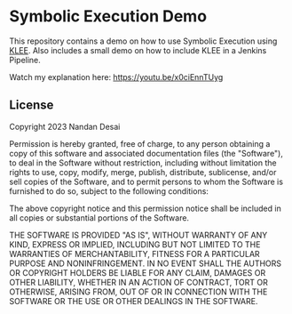 # Symbolic Execution Demo

This repository contains a demo on how to use Symbolic Execution using [KLEE](http://klee.github.io/). Also includes a small demo on how to include KLEE in a Jenkins Pipeline. 

Watch my explanation here: https://youtu.be/x0ciEnnTUyg

## License 

Copyright 2023 Nandan Desai

Permission is hereby granted, free of charge, to any person obtaining a copy of this software and associated documentation files (the "Software"), to deal in the Software without restriction, including without limitation the rights to use, copy, modify, merge, publish, distribute, sublicense, and/or sell copies of the Software, and to permit persons to whom the Software is furnished to do so, subject to the following conditions:

The above copyright notice and this permission notice shall be included in all copies or substantial portions of the Software.

THE SOFTWARE IS PROVIDED "AS IS", WITHOUT WARRANTY OF ANY KIND, EXPRESS OR IMPLIED, INCLUDING BUT NOT LIMITED TO THE WARRANTIES OF MERCHANTABILITY, FITNESS FOR A PARTICULAR PURPOSE AND NONINFRINGEMENT. IN NO EVENT SHALL THE AUTHORS OR COPYRIGHT HOLDERS BE LIABLE FOR ANY CLAIM, DAMAGES OR OTHER LIABILITY, WHETHER IN AN ACTION OF CONTRACT, TORT OR OTHERWISE, ARISING FROM, OUT OF OR IN CONNECTION WITH THE SOFTWARE OR THE USE OR OTHER DEALINGS IN THE SOFTWARE.
